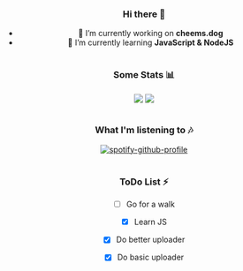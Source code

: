 <center>

### Hi there 👋

- 🔭 I’m currently working on **cheems.dog**
- 🌱 I’m currently learning **JavaScript & NodeJS**

#

### Some Stats 📊

<img align="center" src="https://github-readme-stats.vercel.app/api?username=6vz&count_private=true" /> 
<img align="center" src="https://github-readme-stats.vercel.app/api/top-langs/?username=6vz&count_private=true&langs_count=7" />

#

### What I'm listening to 🎶

[![spotify-github-profile](https://spotify-github-profile.vercel.app/api/view?uid=cstqihratnh4m518g48jykau2&cover_image=true&theme=novatorem)](https://spotify-github-profile.vercel.app/api/view?uid=cstqihratnh4m518g48jykau2&redirect=true)

#

### ToDo List ⚡

- [ ] Go for a walk
- [x] Learn JS
- [x] Do better uploader
- [x] Do basic uploader

  </center>
